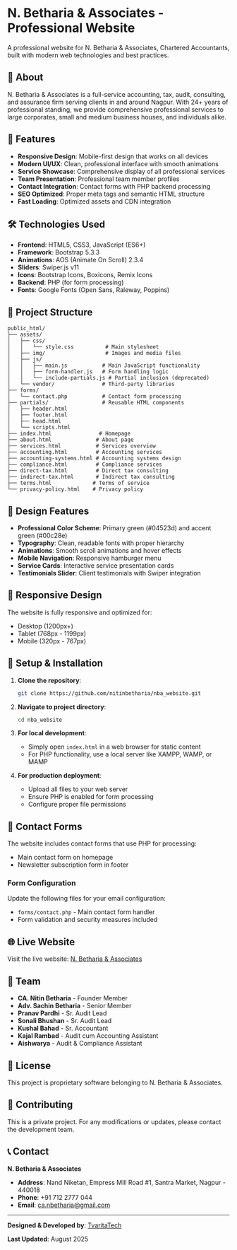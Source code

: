 # N. Betharia & Associates - Professional Website

A professional website for N. Betharia & Associates, Chartered Accountants, built with modern web technologies and best practices.

## 🏢 About

N. Betharia & Associates is a full-service accounting, tax, audit, consulting, and assurance firm serving clients in and around Nagpur. With 24+ years of professional standing, we provide comprehensive professional services to large corporates, small and medium business houses, and individuals alike.

## 🚀 Features

- **Responsive Design**: Mobile-first design that works on all devices
- **Modern UI/UX**: Clean, professional interface with smooth animations
- **Service Showcase**: Comprehensive display of all professional services
- **Team Presentation**: Professional team member profiles
- **Contact Integration**: Contact forms with PHP backend processing
- **SEO Optimized**: Proper meta tags and semantic HTML structure
- **Fast Loading**: Optimized assets and CDN integration

## 🛠️ Technologies Used

- **Frontend**: HTML5, CSS3, JavaScript (ES6+)
- **Framework**: Bootstrap 5.3.3
- **Animations**: AOS (Animate On Scroll) 2.3.4
- **Sliders**: Swiper.js v11
- **Icons**: Bootstrap Icons, Boxicons, Remix Icons
- **Backend**: PHP (for form processing)
- **Fonts**: Google Fonts (Open Sans, Raleway, Poppins)

## 📁 Project Structure

```
public_html/
├── assets/
│   ├── css/
│   │   └── style.css          # Main stylesheet
│   ├── img/                   # Images and media files
│   ├── js/
│   │   ├── main.js           # Main JavaScript functionality
│   │   ├── form-handler.js   # Form handling logic
│   │   └── include-partials.js # Partial inclusion (deprecated)
│   └── vendor/               # Third-party libraries
├── forms/
│   └── contact.php           # Contact form processing
├── partials/                 # Reusable HTML components
│   ├── header.html
│   ├── footer.html
│   ├── head.html
│   └── scripts.html
├── index.html               # Homepage
├── about.html              # About page
├── services.html           # Services overview
├── accounting.html         # Accounting services
├── accounting-systems.html # Accounting systems design
├── compliance.html         # Compliance services
├── direct-tax.html         # Direct tax consulting
├── indirect-tax.html       # Indirect tax consulting
├── terms.html             # Terms of service
└── privacy-policy.html    # Privacy policy
```

## 🎨 Design Features

- **Professional Color Scheme**: Primary green (#04523d) and accent green (#00c28e)
- **Typography**: Clean, readable fonts with proper hierarchy
- **Animations**: Smooth scroll animations and hover effects
- **Mobile Navigation**: Responsive hamburger menu
- **Service Cards**: Interactive service presentation cards
- **Testimonials Slider**: Client testimonials with Swiper integration

## 📱 Responsive Design

The website is fully responsive and optimized for:
- Desktop (1200px+)
- Tablet (768px - 1199px)
- Mobile (320px - 767px)

## 🔧 Setup & Installation

1. **Clone the repository**:
   ```bash
   git clone https://github.com/nitinbetharia/nba_website.git
   ```

2. **Navigate to project directory**:
   ```bash
   cd nba_website
   ```

3. **For local development**:
   - Simply open `index.html` in a web browser for static content
   - For PHP functionality, use a local server like XAMPP, WAMP, or MAMP

4. **For production deployment**:
   - Upload all files to your web server
   - Ensure PHP is enabled for form processing
   - Configure proper file permissions

## 📧 Contact Forms

The website includes contact forms that use PHP for processing:
- Main contact form on homepage
- Newsletter subscription form in footer

### Form Configuration

Update the following files for your email configuration:
- `forms/contact.php` - Main contact form handler
- Form validation and security measures included

## 🌐 Live Website

Visit the live website: [N. Betharia & Associates](https://your-domain.com)

## 👥 Team

- **CA. Nitin Betharia** - Founder Member
- **Adv. Sachin Betharia** - Senior Member
- **Pranav Pardhi** - Sr. Audit Lead
- **Sonali Bhushan** - Sr. Audit Lead
- **Kushal Bahad** - Sr. Accountant
- **Kajal Rambad** - Audit cum Accounting Assistant
- **Aishwarya** - Audit & Compliance Assistant

## 📄 License

This project is proprietary software belonging to N. Betharia & Associates.

## 🤝 Contributing

This is a private project. For any modifications or updates, please contact the development team.

## 📞 Contact

**N. Betharia & Associates**
- **Address**: Nand Niketan, Empress Mill Road #1, Santra Market, Nagpur - 440018
- **Phone**: +91 712 2777 044
- **Email**: ca.nbetharia@gmail.com

---

**Designed & Developed by**: [TvaritaTech](https://www.tvaritatech.com)

**Last Updated**: August 2025
